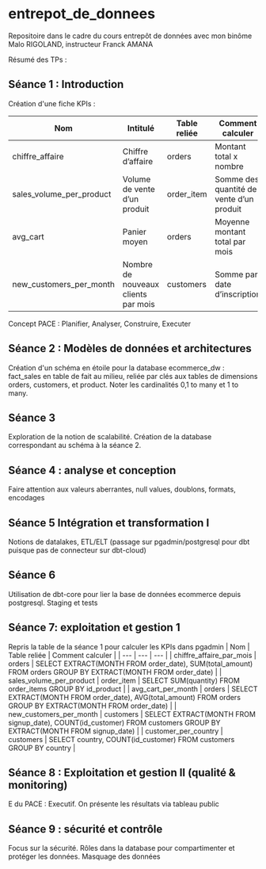 # entrepot_de_donnees
Repositoire dans le cadre du cours entrepôt de données avec mon binôme Malo RIGOLAND, instructeur Franck AMANA

Résumé des TPs :

## Séance 1 : Introduction
Création d'une fiche KPIs :

| Nom | Intitulé | Table reliée | Comment calculer |
| --- | --- | --- | --- |
| chiffre_affaire | Chiffre d’affaire | orders | Montant total x nombre |
| sales_volume_per_product | Volume de vente d’un produit | order_item | Somme des quantité de vente d’un produit |
| avg_cart | Panier moyen | orders | Moyenne montant total par mois |
| new_customers_per_month | Nombre de nouveaux clients par mois | customers | Somme par date d’inscription |

Concept PACE : Planifier, Analyser, Construire, Executer

## Séance 2 : Modèles de données et architectures
Création d'un schéma en étoile pour la database ecommerce_dw : fact_sales en table de fait au milieu, reliée par clés aux tables de dimensions orders, customers, et product. Noter les cardinalités 0,1 to many et 1 to many.

## Séance 3
Exploration de la notion de scalabilité. Création de la database correspondant au schéma à la séance 2.

## Séance 4 : analyse et conception
Faire attention aux valeurs aberrantes, null values, doublons, formats, encodages

## Séance 5 Intégration et transformation I
Notions de datalakes, ETL/ELT (passage sur pgadmin/postgresql pour dbt puisque pas de connecteur sur dbt-cloud)

## Séance 6
Utilisation de dbt-core pour lier la base de données ecommerce depuis postgresql. Staging et tests

## Séance 7: exploitation et gestion 1
Repris la table de la séance 1 pour calculer les KPIs dans pgadmin
| Nom | Table reliée | Comment calculer |
| --- | --- | --- |
| chiffre_affaire_par_mois | orders | SELECT EXTRACT(MONTH FROM order_date), SUM(total_amount) FROM orders GROUP BY EXTRACT(MONTH FROM order_date) |
| sales_volume_per_product | order_item | SELECT SUM(quantity) FROM order_items GROUP BY id_product |
| avg_cart_per_month | orders | SELECT EXTRACT(MONTH FROM order_date), AVG(total_amount) FROM orders GROUP BY EXTRACT(MONTH FROM order_date) |
| new_customers_per_month | customers | SELECT EXTRACT(MONTH FROM signup_date), COUNT(id_customer) FROM customers GROUP BY EXTRACT(MONTH FROM signup_date) |
| customer_per_country | customers | SELECT country, COUNT(id_customer) FROM customers GROUP BY country |

## Séance 8 : Exploitation et gestion II (qualité & monitoring)
E du PACE : Executif. On présente les résultats via tableau public

## Séance 9 : sécurité et contrôle
Focus sur la sécurité. Rôles dans la database pour compartimenter et protéger les données. Masquage des données
